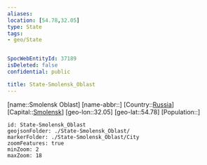 ```yaml
---
aliases: 
location: [54.78,32.05]
type: State
tags:
- geo/State


SpocWebEntityId: 37189
isDeleted: false
confidential: public

title: State-Smolensk_Oblast
---
```

[name::Smolensk Oblast]
[name-abbr::]
[Country::[Russia](geo/Continent/Europe/Russia.md)]
[Capital::[Smolensk](geo/Continent/Europe/Russia/City/Smolensk.md)]
[geo-lon::32.05]
[geo-lat::54.78]
[Population::]



```leaflet
id: State-Smolensk_Oblast
geojsonFolder: ./State-Smolensk_Oblast/
markerFolder: ./State-Smolensk_Oblast/City
zoomFeatures: true 
minZoom: 2 
maxZoom: 18
```


